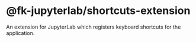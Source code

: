 # @fk-jupyterlab/shortcuts-extension

An extension for JupyterLab which registers keyboard shortcuts for the application.
